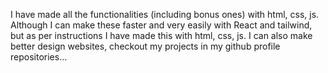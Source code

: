 I have made all the functionalities (including bonus ones) with html, css, js. Although I can make these faster and very easily with React and tailwind, but as per instructions I have made this with html, css, js. I can also make better design websites, checkout my projects in my github profile repositories...
